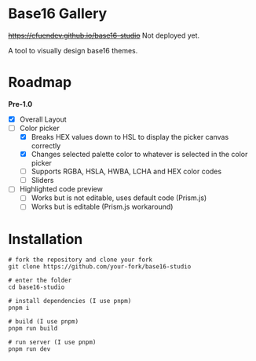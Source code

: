 # Base16 Gallery

~~https://cfuendev.github.io/base16-studio~~ Not deployed yet.

A tool to visually design base16 themes.

# Roadmap

**Pre-1.0**

- [x] Overall Layout
- [ ] Color picker
  - [x] Breaks HEX values down to HSL to display the picker canvas correctly
  - [x] Changes selected palette color to whatever is selected in the color picker
  - [ ] Supports RGBA, HSLA, HWBA, LCHA and HEX color codes
  - [ ] Sliders
- [ ] Highlighted code preview
  - [ ] Works but is not editable, uses default code (Prism.js)
  - [ ] Works but is editable (Prism.js workaround)

# Installation
```
# fork the repository and clone your fork
git clone https://github.com/your-fork/base16-studio

# enter the folder
cd base16-studio

# install dependencies (I use pnpm)
pnpm i

# build (I use pnpm)
pnpm run build

# run server (I use pnpm)
pnpm run dev
```